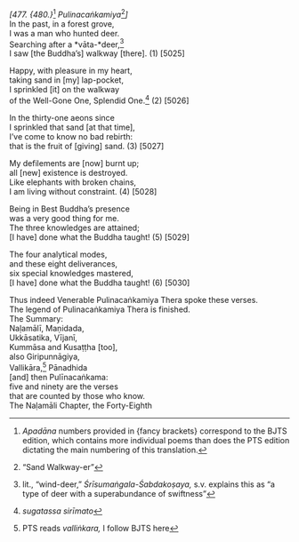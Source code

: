 *\[477. {480.}*[^1] *Pulinacaṅkamiya*[^2]*\]*  
In the past, in a forest grove,  
I was a man who hunted deer.  
Searching after a *vāta-*deer,[^3]  
I saw \[the Buddha’s\] walkway \[there\]. (1) \[5025\]

Happy, with pleasure in my heart,  
taking sand in \[my\] lap-pocket,  
I sprinkled \[it\] on the walkway  
of the Well-Gone One, Splendid One.[^4] (2) \[5026\]

In the thirty-one aeons since  
I sprinkled that sand \[at that time\],  
I’ve come to know no bad rebirth:  
that is the fruit of \[giving\] sand. (3) \[5027\]

My defilements are \[now\] burnt up;  
all \[new\] existence is destroyed.  
Like elephants with broken chains,  
I am living without constraint. (4) \[5028\]

Being in Best Buddha’s presence  
was a very good thing for me.  
The three knowledges are attained;  
\[I have\] done what the Buddha taught! (5) \[5029\]

The four analytical modes,  
and these eight deliverances,  
six special knowledges mastered,  
\[I have\] done what the Buddha taught! (6) \[5030\]

Thus indeed Venerable Pulinacaṅkamiya Thera spoke these verses.  
The legend of Pulinacaṅkamiya Thera is finished.  
The Summary:  
Naḷamālī, Maṇidada,  
Ukkāsatika, Vījanī,  
Kummāsa and Kusaṭṭha \[too\],  
also Giripunnāgiya,  
Vallikāra,[^5] Pānadhida  
\[and\] then Pulīnacaṅkama:  
five and ninety are the verses  
that are counted by those who know.  
The Naḷamāli Chapter, the Forty-Eighth

[^1]: *Apadāna* numbers provided in {fancy brackets} correspond to the BJTS edition, which contains more individual poems than does the PTS edition dictating the main numbering of this translation.

[^2]: “Sand Walkway-er”

[^3]: lit., “wind-deer,” *Śrīsumaṅgala-Śabdakoṣaya,* s.v. explains this as “a type of deer with a superabundance of swiftness”

[^4]: *sugatassa sirīmato*

[^5]: PTS reads *valliṅkara,* I follow BJTS here
